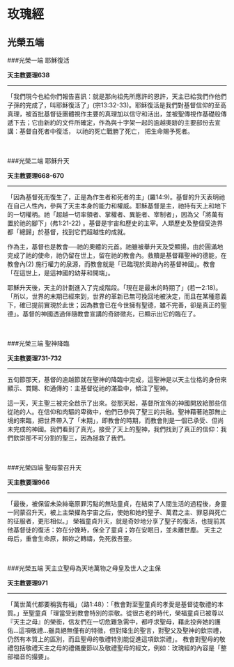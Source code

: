 玫瑰經
=========
光榮五端
-------
###光榮一端 耶穌復活

**天主教要理638**

----
「我們現今也給你們報告喜訊：就是那向祖先所應許的恩許，天主已給我們作他們子孫的完成了，叫耶穌復活了」(宗13:32-33)。耶穌復活是我們對基督信仰的至高真理，被首批基督徒團體視作主要的真理加以信守和活出，並被聖傳視作基礎般傳遞下去；它由新約的文件所確定，作為與十字架一起的逾越奧跡的主要部份去宣講：基督自死者中復活， 以祂的死亡戰勝了死亡， 把生命賜予死者。

　

###光榮二端 耶穌升天

**天主教要理668-670**

----
「因為基督死而復生了，正是為作生者和死者的主」(羅14:9)。基督的升天表明祂在自己人性內，參與了天主本身的能力和權威。耶穌基督是主，祂持有天上和地下的一切權柄。祂「超越一切率領者、掌權者、異能者、宰制者」，因為父「將萬有置於祂的腳下」(弗1:21-22) 。基督是宇宙和歷史的主宰。人類歷史及整個受造界都「總歸」於基督，找到它們超越性的成就。

作為主，基督也是教會──祂的奧體的元首。祂雖被舉升天及受顯揚，由於圓滿地完成了祂的使命，祂仍留在世上，留在祂的教會內。救贖是基督藉聖神的德能，在教會內(2) 施行權力的泉源，而教會就是「已臨現於奧跡內的基督神國」。教會「在這世上，是這神國的幼芽和開端」。

耶穌升天後，天主的計劃進入了完成階段。「現在是最末的時期了」(若一2:18)。「所以，世界的末期已經來到，世界的革新已無可挽回地被決定，而且在某種意義下，確已提前實現於此世；因為教會已在今世擁有聖德，雖不完善，卻是真正的聖德」。基督的神國透過伴隨教會宣講的奇跡徵兆，已顯示出它的臨在了。

　

###光榮三端 聖神降臨

**天主教要理731-732**

----
五旬節那天，基督的逾越節就在聖神的降臨中完成，這聖神是以天主位格的身份來顯示、賞賜、和通傳的：主基督從祂的滿盈中，傾注了聖神。

這一天，天主聖三被完全啟示了出來。從那天起，基督所宣佈的神國開放給那些信從祂的人。在信仰和肉驅的卑微中，他們已參與了聖三的共融。聖神藉著祂那無止境的來臨，把世界帶入了「末期」，即教會的時期，而教會則是一個已承受、但尚未完成的神國。我們看到了真光，接受了天上的聖神，我們找到了真正的信仰：我們欽崇那不可分割的聖三，因為拯救了我們。

　

###光榮四端 聖母蒙召升天

**天主教要理966**

----
「最後，被保留未染絲毫原罪污點的無玷童貞，在結束了人間生活的過程後，身靈一同蒙召升天，被上主榮擢為宇宙之后，使她和她的聖子、萬君之主、罪惡與死亡的征服者，更形相似。」 榮福童貞升天，就是奇妙地分享了聖子的復活，也提前其他基督徒的復活：妳在分娩時，保全了童貞；妳在安眠日，並未離世塵。 天主之母后，重會生命原，賴妳之轉禱，免死救吾靈。

　

###光榮五端 天主立聖母為天地萬物之母皇及世人之主保

**天主教要理971**

----
「萬世萬代都要稱我有福」（路1:48）：「教會對至聖童貞的孝愛是基督徒敬禮的本質。」至聖童貞「理當受到教會特別的崇敬。從很古老的時代，榮福童貞已被尊以『天主之母』的榮銜，信友們在一切危難急需中，都呼求聖母，藉此投奔她的護佑…這項敬禮…雖具絕無僅有的特徵，但對降生的聖言，對聖父及聖神的欽崇禮，仍然有本質上的區別，而且聖母的敬禮特別能促進這項欽崇禮」。 教會對聖母的敬禮包括敬禮天主之母的禮儀慶節以及敬禮聖母的經文，例如：玫瑰經的內容是「整部福音的撮要」。